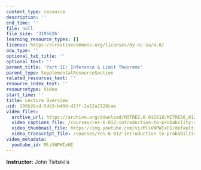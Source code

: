 ```yaml
---
content_type: resource
description: ''
end_time: ''
file: null
file_size: '3195626'
learning_resource_types: []
license: https://creativecommons.org/licenses/by-nc-sa/4.0/
ocw_type: ''
optional_tab_title: ''
optional_text: ''
parent_title: 'Part II: Inference & Limit Theorems'
parent_type: SupplementalResourceSection
related_resources_text: ''
resource_index_text: ''
resourcetype: Video
start_time: ''
title: Lecture Overview
uid: 206b26cd-5dd3-b40d-d17f-2a12a2128cae
video_files:
  archive_url: https://archive.org/download/MITRES.6-012S18/MITRES6_012S18_L16-01_300k.mp4
  video_captions_file: /courses/res-6-012-introduction-to-probability-spring-2018/9d776bbd40eb582091d1faf2d1d55352_MlsVWPWIxHI.vtt
  video_thumbnail_file: https://img.youtube.com/vi/MlsVWPWIxHI/default.jpg
  video_transcript_file: /courses/res-6-012-introduction-to-probability-spring-2018/1937367208c8d3b6f1d9ae0a7e2a4373_MlsVWPWIxHI.pdf
video_metadata:
  youtube_id: MlsVWPWIxHI
---
```


**Instructor:** John Tsitsiklis


